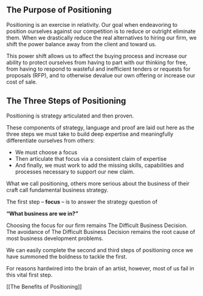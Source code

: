 ## The Purpose of Positioning

Positioning is an exercise in relativity. Our goal when endeavoring to position ourselves against our competition is to reduce or outright eliminate them. When we drastically reduce the real alternatives to hiring our firm, we shift the power balance away from the client and toward us.

This power shift allows us to affect the buying process and increase our ability to protect ourselves from having to part with our thinking for free, from having to respond to wasteful and inefficient tenders or requests for proposals (RFP), and to otherwise devalue our own offering or increase our cost of sale.

## The Three Steps of Positioning

Positioning is strategy articulated and then proven.

These components of strategy, language and proof are laid out here as the three steps we must take to build deep expertise and meaningfully differentiate ourselves from others:

- We must choose a focus   
- Then articulate that focus via a consistent claim of expertise
- And finally, we must work to add the missing skills, capabilities and processes necessary to support our new claim.

What we call positioning, others more serious about the business of their craft call fundamental business strategy. 

The first step – **focus** – is to answer the strategy question of 

**“What business are we in?”**

Choosing the focus for our firm remains The Difficult Business Decision. The avoidance of The Difficult Business Decision remains the root cause of most business development problems.

We can easily complete the second and third steps of positioning once we have summoned the boldness to tackle the first. 

For reasons hardwired into the brain of an artist, however, most of us fail in this vital first step.

[[The Benefits of Positioning]]